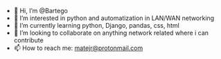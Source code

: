 - 👋 Hi, I’m @Bartego
- 👀 I’m interested in python and automatization in LAN/WAN networking
- 🌱 I’m currently learning python, Django, pandas, css, html
- 💞️ I’m looking to collaborate on anything network related where i can contribute
- 📫 How to reach me: matejr@protonmail.com

<!---
Bartego/Bartego is a ✨ special ✨ repository because its `README.md` (this file) appears on your GitHub profile.
You can click the Preview link to take a look at your changes.
--->
